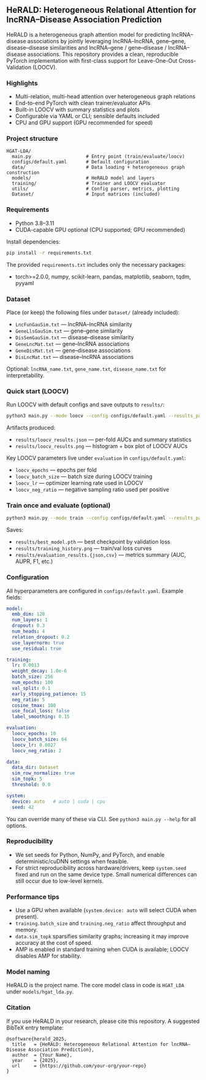 ## HeRALD: Heterogeneous Relational Attention for lncRNA–Disease Association Prediction

HeRALD is a heterogeneous graph attention model for predicting lncRNA–disease associations by jointly leveraging lncRNA–lncRNA, gene–gene, disease–disease similarities and lncRNA–gene / gene–disease / lncRNA–disease associations. This repository provides a clean, reproducible PyTorch implementation with first-class support for Leave-One-Out Cross-Validation (LOOCV).

### Highlights
- Multi-relation, multi-head attention over heterogeneous graph relations
- End-to-end PyTorch with clean trainer/evaluator APIs
- Built-in LOOCV with summary statistics and plots
- Configurable via YAML or CLI; sensible defaults included
- CPU and GPU support (GPU recommended for speed)

### Project structure
```
HGAT-LDA/
  main.py                    # Entry point (train/evaluate/loocv)
  configs/default.yaml       # Default configuration
  data/                      # Data loading + heterogeneous graph construction
  models/                    # HeRALD model and layers
  training/                  # Trainer and LOOCV evaluator
  utils/                     # Config parser, metrics, plotting
  Dataset/                   # Input matrices (included)
```

### Requirements
- Python 3.8–3.11
- CUDA-capable GPU optional (CPU supported; GPU recommended)

Install dependencies:
```bash
pip install -r requirements.txt
```

The provided `requirements.txt` includes only the necessary packages:
- torch>=2.0.0, numpy, scikit-learn, pandas, matplotlib, seaborn, tqdm, pyyaml

### Dataset
Place (or keep) the following files under `Dataset/` (already included):
- `LncFunGauSim.txt` — lncRNA–lncRNA similarity
- `GeneLlsGauSim.txt` — gene–gene similarity
- `DisSemGauSim.txt` — disease–disease similarity
- `GeneLncMat.txt` — gene–lncRNA associations
- `GeneDisMat.txt` — gene–disease associations
- `DisLncMat.txt` — disease–lncRNA associations

Optional: `lncRNA_name.txt`, `gene_name.txt`, `disease_name.txt` for interpretability.

### Quick start (LOOCV)
Run LOOCV with default configs and save outputs to `results/`:
```bash
python3 main.py --mode loocv --config configs/default.yaml --results_path results
```

Artifacts produced:
- `results/loocv_results.json` — per-fold AUCs and summary statistics
- `results/loocv_results.png` — histogram + box plot of LOOCV AUCs

Key LOOCV parameters live under `evaluation` in `configs/default.yaml`:
- `loocv_epochs` — epochs per fold
- `loocv_batch_size` — batch size during LOOCV training
- `loocv_lr` — optimizer learning rate used in LOOCV
- `loocv_neg_ratio` — negative sampling ratio used per positive

### Train once and evaluate (optional)
```bash
python3 main.py --mode train --config configs/default.yaml --results_path results
```
Saves:
- `results/best_model.pth` — best checkpoint by validation loss
- `results/training_history.png` — train/val loss curves
- `results/evaluation_results.{json,csv}` — metrics summary (AUC, AUPR, F1, etc.)

### Configuration
All hyperparameters are configured in `configs/default.yaml`. Example fields:
```yaml
model:
  emb_dim: 128
  num_layers: 1
  dropout: 0.3
  num_heads: 4
  relation_dropout: 0.2
  use_layernorm: true
  use_residual: true

training:
  lr: 0.0013
  weight_decay: 1.0e-6
  batch_size: 256
  num_epochs: 100
  val_split: 0.1
  early_stopping_patience: 15
  neg_ratio: 5
  cosine_tmax: 100
  use_focal_loss: false
  label_smoothing: 0.15

evaluation:
  loocv_epochs: 10
  loocv_batch_size: 64
  loocv_lr: 0.0027
  loocv_neg_ratio: 2

data:
  data_dir: Dataset
  sim_row_normalize: true
  sim_topk: 5
  threshold: 0.0

system:
  device: auto   # auto | cuda | cpu
  seed: 42
```

You can override many of these via CLI. See `python3 main.py --help` for all options.

### Reproducibility
- We set seeds for Python, NumPy, and PyTorch, and enable deterministic/cuDNN settings when feasible.
- For strict reproducibility across hardware/drivers, keep `system.seed` fixed and run on the same device type. Small numerical differences can still occur due to low-level kernels.

### Performance tips
- Use a GPU when available (`system.device: auto` will select CUDA when present).
- `training.batch_size` and `training.neg_ratio` affect throughput and memory.
- `data.sim_topk` sparsifies similarity graphs; increasing it may improve accuracy at the cost of speed.
- AMP is enabled in standard training when CUDA is available; LOOCV disables AMP for stability.

### Model naming
HeRALD is the project name. The core model class in code is `HGAT_LDA` under `models/hgat_lda.py`.

### Citation
If you use HeRALD in your research, please cite this repository. A suggested BibTeX entry template:
```
@software{herald_2025,
  title   = {HeRALD: Heterogeneous Relational Attention for lncRNA–Disease Association Prediction},
  author  = {Your Name},
  year    = {2025},
  url     = {https://github.com/your-org/your-repo}
}
```



